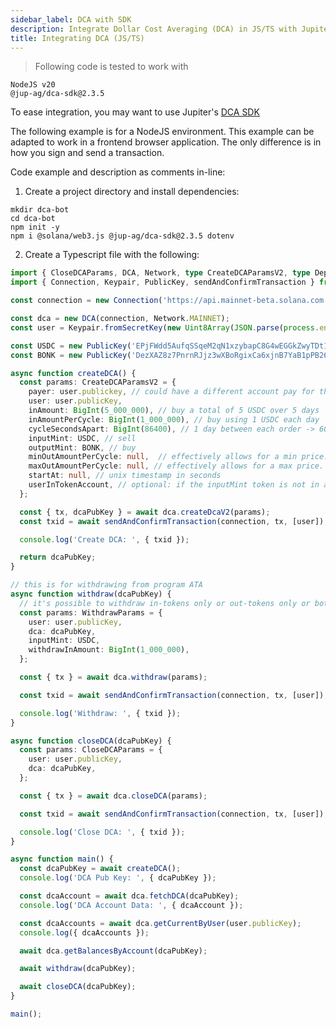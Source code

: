 ```yaml
---
sidebar_label: DCA with SDK
description: Integrate Dollar Cost Averaging (DCA) in JS/TS with Jupiter. Streamline trading with our guide and practical code examples.
title: Integrating DCA (JS/TS)
---
```


<head>
    <title>Integrating Jupiter DCA With Javascript and Typescript</title>
    <meta name="twitter:card" content="summary" />
</head>


> Following code is tested to work with
```
NodeJS v20
@jup-ag/dca-sdk@2.3.5
```

To ease integration, you may want to use Jupiter's [DCA SDK](https://www.npmjs.com/package/@jup-ag/dca-sdk/v/2.3.5)

The following example is for a NodeJS environment. This example can be adapted to work in a frontend browser application. The only difference is in how you sign and send a transaction.

Code example and description as comments in-line:

1. Create a project directory and install dependencies:
```shell
mkdir dca-bot
cd dca-bot
npm init -y
npm i @solana/web3.js @jup-ag/dca-sdk@2.3.5 dotenv
```

2. Create a Typescript file with the following:
```ts
import { CloseDCAParams, DCA, Network, type CreateDCAParamsV2, type DepositParams, type WithdrawParams } from '@jup-ag/dca-sdk';
import { Connection, Keypair, PublicKey, sendAndConfirmTransaction } from '@solana/web3.js';

const connection = new Connection('https://api.mainnet-beta.solana.com');

const dca = new DCA(connection, Network.MAINNET);
const user = Keypair.fromSecretKey(new Uint8Array(JSON.parse(process.env.USER_PRIVATE_KEY))); // create a .env file and include your wallet private key as an array

const USDC = new PublicKey('EPjFWdd5AufqSSqeM2qN1xzybapC8G4wEGGkZwyTDt1v');
const BONK = new PublicKey('DezXAZ8z7PnrnRJjz3wXBoRgixCa6xjnB7YaB1pPB263');

async function createDCA() {
  const params: CreateDCAParamsV2 = {
    payer: user.publickey, // could have a different account pay for the tx (make sure this account is also a signer when sending the tx)
    user: user.publicKey,
    inAmount: BigInt(5_000_000), // buy a total of 5 USDC over 5 days
    inAmountPerCycle: BigInt(1_000_000), // buy using 1 USDC each day
    cycleSecondsApart: BigInt(86400), // 1 day between each order -> 60 * 60 * 24
    inputMint: USDC, // sell
    outputMint: BONK, // buy
    minOutAmountPerCycle: null,  // effectively allows for a min price. refer to Integration doc
    maxOutAmountPerCycle: null, // effectively allows for a max price. refer to Integration doc
    startAt: null, // unix timestamp in seconds
    userInTokenAccount, // optional: if the inputMint token is not in an Associated Token Account but some other token account, pass in the PublicKey of the token account, otherwise, leave it undefined
  };

  const { tx, dcaPubKey } = await dca.createDcaV2(params);
  const txid = await sendAndConfirmTransaction(connection, tx, [user]);

  console.log('Create DCA: ', { txid });

  return dcaPubKey;
}

// this is for withdrawing from program ATA
async function withdraw(dcaPubKey) {
  // it's possible to withdraw in-tokens only or out-tokens only or both in and out tokens together. See WithdrawParams for more details
  const params: WithdrawParams = {
    user: user.publicKey,
    dca: dcaPubKey,
    inputMint: USDC,
    withdrawInAmount: BigInt(1_000_000),
  };

  const { tx } = await dca.withdraw(params);

  const txid = await sendAndConfirmTransaction(connection, tx, [user]);

  console.log('Withdraw: ', { txid });
}

async function closeDCA(dcaPubKey) {
  const params: CloseDCAParams = {
    user: user.publicKey,
    dca: dcaPubKey,
  };

  const { tx } = await dca.closeDCA(params);

  const txid = await sendAndConfirmTransaction(connection, tx, [user]);

  console.log('Close DCA: ', { txid });
}

async function main() {
  const dcaPubKey = await createDCA();
  console.log('DCA Pub Key: ', { dcaPubKey });

  const dcaAccount = await dca.fetchDCA(dcaPubKey);
  console.log('DCA Account Data: ', { dcaAccount });

  const dcaAccounts = await dca.getCurrentByUser(user.publicKey);
  console.log({ dcaAccounts });

  await dca.getBalancesByAccount(dcaPubKey);

  await withdraw(dcaPubKey);

  await closeDCA(dcaPubKey);
}

main();
```